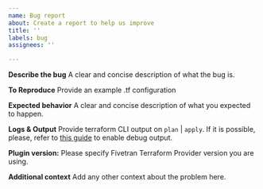 ```yaml
---
name: Bug report
about: Create a report to help us improve
title: ''
labels: bug
assignees: ''

---
```


**Describe the bug**
A clear and concise description of what the bug is.

**To Reproduce**
Provide an example .tf configuration 

**Expected behavior**
A clear and concise description of what you expected to happen.

**Logs & Output**
Provide terraform CLI output on `plan` | `apply`. If it is possible, please, refer to [this guide](https://developer.hashicorp.com/terraform/internals/debugging) to enable debug output.

**Plugin version:**
Please specify Fivetran Terraform Provider version you are using.

**Additional context**
Add any other context about the problem here.
